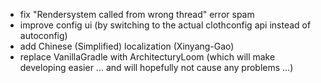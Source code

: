 - fix "Rendersystem called from wrong thread" error spam
- improve config ui (by switching to the actual clothconfig api instead of autoconfig)
- add Chinese (Simplified) localization (Xinyang-Gao)
- replace VanillaGradle with ArchitecturyLoom (which will make developing easier ... and will hopefully not cause any problems ...)
